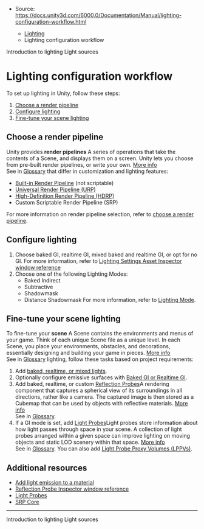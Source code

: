 * Source: https://docs.unity3d.com/6000.0/Documentation/Manual/lighting-configuration-workflow.html

  * [Lighting](https://docs.unity3d.com/6000.0/Documentation/Manual/LightingOverview.html)
  * Lighting configuration workflow


[](https://docs.unity3d.com/6000.0/Documentation/Manual/LightingInUnity.html)
Introduction to lighting
[](https://docs.unity3d.com/6000.0/Documentation/Manual/lighting-light-sources.html)
Light sources
# Lighting configuration workflow
To set up lighting in Unity, follow these steps:
  1. [Choose a render pipeline](https://docs.unity3d.com/6000.0/Documentation/Manual/lighting-configuration-workflow.html#choose-a-render-pipeline)
  2. [Configure lighting](https://docs.unity3d.com/6000.0/Documentation/Manual/lighting-configuration-workflow.html#configure-lighting)
  3. [Fine-tune your scene lighting](https://docs.unity3d.com/6000.0/Documentation/Manual/lighting-configuration-workflow.html#fine-tune-your-scene-lighting)


## Choose a render pipeline
Unity provides **render pipelines** A series of operations that take the contents of a Scene, and displays them on a screen. Unity lets you choose from pre-built render pipelines, or write your own. [More info](https://docs.unity3d.com/6000.0/Documentation/Manual/render-pipelines.html)  
See in [Glossary](https://docs.unity3d.com/6000.0/Documentation/Manual/Glossary.html#Renderpipeline) that differ in customization and lighting features:
  * [Built-in Render Pipeline](https://docs.unity3d.com/6000.0/Documentation/Manual/lighting-birp.html) (not scriptable)
  * [Universal Render Pipeline (URP)](https://docs.unity3d.com/6000.0/Documentation/Manual/urp/lighting/lighting-in-urp.html)
  * [High-Definition Render Pipeline (HDRP)](https://docs.unity3d.com/Packages/com.unity.render-pipelines.high-definition@latest?subfolder=/manual/Light-Component.html)
  * Custom Scriptable Render Pipeline (SRP)


For more information on render pipeline selection, refer to [choose a render pipeline](https://docs.unity3d.com/6000.0/Documentation/Manual/choose-a-render-pipeline.html).
## Configure lighting
  1. Choose baked GI, realtime GI, mixed baked and realtime GI, or opt for no GI.
For more information, refer to [Lighting Settings Asset Inspector window reference](https://docs.unity3d.com/6000.0/Documentation/Manual/class-LightingSettings.html#MixedLighting)
  2. Choose one of the following Lighting Modes:
     * Baked Indirect
     * Subtractive
     * Shadowmask
     * Distance Shadowmask
For more information, refer to [Lighting Mode](https://docs.unity3d.com/6000.0/Documentation/Manual/lighting-mode.html).


## Fine-tune your scene lighting
To fine-tune your **scene** A Scene contains the environments and menus of your game. Think of each unique Scene file as a unique level. In each Scene, you place your environments, obstacles, and decorations, essentially designing and building your game in pieces. [More info](https://docs.unity3d.com/6000.0/Documentation/Manual/CreatingScenes.html)  
See in [Glossary](https://docs.unity3d.com/6000.0/Documentation/Manual/Glossary.html#Scene) lighting, follow these tasks based on project requirements:
  1. Add [baked, realtime, or mixed lights](https://docs.unity3d.com/6000.0/Documentation/Manual/LightModes-introduction.html).
  2. Optionally configure emissive surfaces with [Baked GI or Realtime GI](https://docs.unity3d.com/6000.0/Documentation/Manual/class-LightmapParameters.html).
  3. Add baked, realtime, or custom [Reflection Probes](https://docs.unity3d.com/6000.0/Documentation/Manual/ReflectionProbes.html)A rendering component that captures a spherical view of its surroundings in all directions, rather like a camera. The captured image is then stored as a Cubemap that can be used by objects with reflective materials. [More info](https://docs.unity3d.com/6000.0/Documentation/Manual/class-ReflectionProbe.html)  
See in [Glossary](https://docs.unity3d.com/6000.0/Documentation/Manual/Glossary.html#ReflectionProbe).
  4. If a GI mode is set, add [Light Probes](https://docs.unity3d.com/6000.0/Documentation/Manual/LightProbes-landing.html)Light probes store information about how light passes through space in your scene. A collection of light probes arranged within a given space can improve lighting on moving objects and static LOD scenery within that space. [More info](https://docs.unity3d.com/6000.0/Documentation/Manual/LightProbes.html)  
See in [Glossary](https://docs.unity3d.com/6000.0/Documentation/Manual/Glossary.html#LightProbe). You can also add [Light Probe Proxy Volumes (LPPVs)](https://docs.unity3d.com/6000.0/Documentation/Manual/LightProbeProxyVolume-landing.html).


## Additional resources
  * [Add light emission to a material](https://docs.unity3d.com/6000.0/Documentation/Manual/StandardShaderMaterialParameterEmission.html)
  * [Reflection Probe Inspector window reference](https://docs.unity3d.com/6000.0/Documentation/Manual/class-ReflectionProbe.html)
  * [Light Probes](https://docs.unity3d.com/6000.0/Documentation/Manual/LightProbes.html)
  * [SRP Core](https://docs.unity3d.com/Packages/com.unity.render-pipelines.core@latest)


* * *
[](https://docs.unity3d.com/6000.0/Documentation/Manual/LightingInUnity.html)
Introduction to lighting
[](https://docs.unity3d.com/6000.0/Documentation/Manual/lighting-light-sources.html)
Light sources
